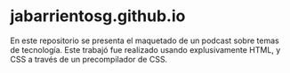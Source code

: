 # jabarrientosg.github.io
En este repositorio se presenta el maquetado de un podcast sobre temas de tecnología. Este trabajó fue realizado usando explusivamente HTML, y CSS a través de un precompilador de CSS.
